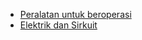 - [Peralatan untuk beroperasi](Peralatan%20untuk%20beroperasi.md)
- [Elektrik dan Sirkuit](Elektrik%20dan%20Sirkuit.md)
